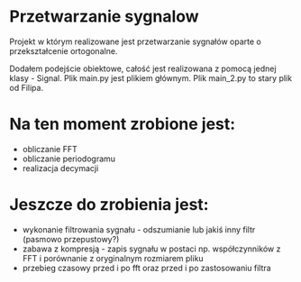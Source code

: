 # Przetwarzanie sygnalow
Projekt w którym realizowane jest przetwarzanie sygnałów oparte o przekształcenie ortogonalne.

Dodałem podejście obiektowe, całość jest realizowana z pomocą jednej klasy - Signal. Plik main.py jest plikiem głównym. Plik main_2.py to stary plik od Filipa.
# Na ten moment zrobione jest:
 - obliczanie FFT
 - obliczanie periodogramu
 - realizacja decymacji

# Jeszcze do zrobienia jest:
 - wykonanie filtrowania sygnału - odszumianie lub jakiś inny filtr (pasmowo przepustowy?)
 - zabawa z kompresją - zapis sygnału w postaci np. współczynników z FFT i porównanie z oryginalnym rozmiarem pliku
 - przebieg czasowy przed i po fft oraz przed i po zastosowaniu filtra
 
